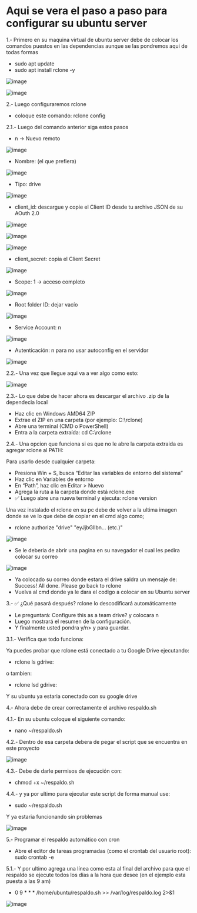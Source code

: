 # Aqui se vera el paso a paso para configurar su ubuntu server

1.- Primero en su maquina virtual de ubuntu server debe de colocar los comandos puestos en las dependencias aunque se las pondremos aqui de todas formas

- sudo apt update
- sudo apt install rclone -y

![image](https://github.com/user-attachments/assets/d0118e8f-2d4e-4932-bd37-34a50272e4b8)

![image](https://github.com/user-attachments/assets/0a3444b3-c555-4984-8f58-fc4b12f0e2b8)



2.- Luego configuraremos rclone

- coloque este comando: rclone config
  
2.1.- Luego del comando anterior siga estos pasos

- n → Nuevo remoto

![image](https://github.com/user-attachments/assets/f96208ad-1158-42a0-8527-1264914da965)

- Nombre: (el que prefiera)

![image](https://github.com/user-attachments/assets/894e7ab0-8163-49a0-b291-a3967512d847)

- Tipo: drive

![image](https://github.com/user-attachments/assets/313f5d33-28d3-46df-b150-43418e9b5d5d)

- client_id: descargue y copie el Client ID desde tu archivo JSON de su AOuth 2.0

![image](https://github.com/user-attachments/assets/bd560e8b-4889-414c-a9fd-43f4a36f6cc9)

![image](https://github.com/user-attachments/assets/105c0c77-5e2f-4c6d-a0e4-f7d5c925690e)

![image](https://github.com/user-attachments/assets/f7ddd595-01eb-4910-9662-5b49d1a251ce)

- client_secret: copia el Client Secret

![image](https://github.com/user-attachments/assets/d7121ae1-4fa1-411b-afa3-b8a7718d4644)

- Scope: 1 → acceso completo

![image](https://github.com/user-attachments/assets/6c3bc9fa-9e65-4e8c-9ddd-6404db3114f8)

- Root folder ID: dejar vacío

![image](https://github.com/user-attachments/assets/9309e1a0-f902-4385-b6c7-4df3f0c6557c)

- Service Account: n

![image](https://github.com/user-attachments/assets/bebb5833-ee17-499e-8066-d1438be50212)

- Autenticación: n para no usar autoconfig en el servidor

![image](https://github.com/user-attachments/assets/5ef6990c-7e11-4a8d-89ed-0ecde9e62d8d)

2.2.- Una vez que llegue aqui va a ver algo como esto:

![image](https://github.com/user-attachments/assets/71c82ad4-6952-4b6a-a246-9a1da81d75bd)

2.3.- Lo que debe de hacer ahora es descargar el archivo .zip de la dependecia local

- Haz clic en Windows AMD64 ZIP
- Extrae el ZIP en una carpeta (por ejemplo: C:\rclone)
- Abre una terminal (CMD o PowerShell)
- Entra a la carpeta extraída: cd C:\rclone

2.4.- Una opcion que funciona si es que no le abre la carpeta extraida es agregar rclone al PATH:

Para usarlo desde cualquier carpeta:

- Presiona Win + S, busca “Editar las variables de entorno del sistema”
- Haz clic en Variables de entorno
- En “Path”, haz clic en Editar > Nuevo
- Agrega la ruta a la carpeta donde está rclone.exe
- ✅ Luego abre una nueva terminal y ejecuta: rclone version

Una vez instalado el rclone en su pc debe de volver a la ultima imagen donde se ve lo que debe de copiar en el cmd algo como;

- rclone authorize "drive" "eyJjbGllbn... (etc.)"

![image](https://github.com/user-attachments/assets/74db7338-53de-415c-b401-4b16c86d71ca)

- Se le deberia de abrir una pagina en su navegador el cual les pedira colocar su correo

![image](https://github.com/user-attachments/assets/da878565-3795-4e06-b52e-0272fbce173e)

- Ya colocado su correo donde estara el drive saldra un mensaje de: Success! All done. Please go back to rclone
- Vuelva al cmd donde ya le dara el codigo a colocar en su Ubuntu server

3.- ✅ ¿Qué pasará después? rclone lo descodificará automáticamente

- Le preguntará: Configure this as a team drive? y colocara n
- Luego mostrará el resumen de la configuración.
- Y finalmente usted pondra y/n> y para guardar.

3.1.- Verifica que todo funciona:

Ya puedes probar que rclone está conectado a tu Google Drive ejecutando:

- rclone ls gdrive:

o tambien:

- rclone lsd gdrive:

Y su ubuntu ya estaria conectado con su google drive

4.- Ahora debe de crear correctamente el archivo respaldo.sh

4.1.- En su ubuntu coloque el siguiente comando:

- nano ~/respaldo.sh

4.2.- Dentro de esa carpeta debera de pegar el script que se encuentra en este proyecto

![image](https://github.com/user-attachments/assets/8b548182-89db-4221-abf7-a3200ba3cf5d)

4.3.- Debe de darle permisos de ejecución con: 

- chmod +x ~/respaldo.sh

4.4.- y ya por ultimo para ejecutar este script de forma manual use:

- sudo ~/respaldo.sh

Y ya estaria funcionando sin problemas

![image](https://github.com/user-attachments/assets/e65f2173-1eda-4ff5-85cd-b5169a4be71c)

5.- Programar el respaldo automático con cron

- Abre el editor de tareas programadas (como el crontab del usuario root): sudo crontab -e

5.1.- Y por ultimo agrega una línea como esta al final del archivo para que el respaldo se ejecute todos los días a la hora que desee (en el ejemplo esta puesta a las 9 am)

- 0 9 * * * /home/ubuntu/respaldo.sh >> /var/log/respaldo.log 2>&1

![image](https://github.com/user-attachments/assets/a6a27076-ec12-493f-b1cd-9a9920779b25)
